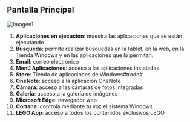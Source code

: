 ## Pantalla Principal

![Imagen1](http://static.energysistem.com/images/manuals/42245/5491b9bb5cef4.jpg)


1. **Aplicaciones en ejecución**: muestra las aplicaciones que se están ejecutando
2. **Búsqueda**: permite realizar búsquedas en la tablet,
en la web, en la Tienda Windows y en las aplicaciones que lo permitan.
3. **Email**: correo electrónico
4. **Menú Aplicaciones**: acceso a las aplicaciones instaladas
5. **Store**: Tienda de aplicaciones de Windows#trade#
6. **OneNote**: acceso a la aplicacion OneNote
7. **Cámara**: acceso a las cámaras de fotos integradas
8. **Galería**: acceso a la galería de imágenes
9. **Microsoft Edge**: navegador web
10. **Cortana**: controla mediante tu voz el sistema Windows
11. **LEGO App**: acceso a todos los contenidos exclusivos LEGO

